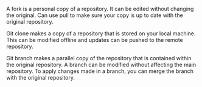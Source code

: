 A fork is a personal copy of a repository. It can be edited without changing the original. Can use pull to make sure your copy is up to date with the original repository.

Git clone makes a copy of a repository that is stored on your local machine. This can be modified offline and updates can be pushed to the remote repository.

Git branch makes a parallel copy of the repository that is contained within the original repository. A branch can be modified without affecting the main repository. To apply changes
made in a branch, you can merge the branch with the original repository.

